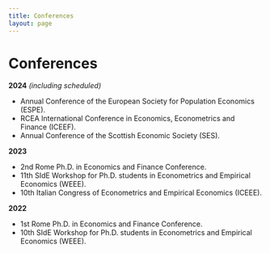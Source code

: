 ```yaml
---
title: Conferences
layout: page
---
```


# Conferences

**2024** *(including scheduled)*
- Annual Conference of the European Society for Population Economics (ESPE).
- RCEA International Conference in Economics, Econometrics and Finance (ICEEF).
- Annual Conference of the Scottish Economic Society (SES).

**2023**
- 2nd Rome Ph.D. in Economics and Finance Conference.
- 11th SIdE Workshop for Ph.D. students in Econometrics and Empirical Economics (WEEE).
- 10th Italian Congress of Econometrics and Empirical Economics (ICEEE).

**2022** 
- 1st Rome Ph.D. in Economics and Finance Conference.
- 10th SIdE Workshop for Ph.D. students in Econometrics and Empirical Economics (WEEE).

